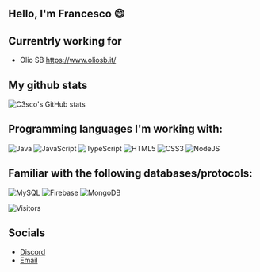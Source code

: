 ## Hello, I'm Francesco 😄

## Currentrly working for
- Olio SB https://www.oliosb.it/

## My github stats

![C3sco's GitHub stats](https://github-readme-stats.vercel.app/api?username=c3sco&show_icons=true&theme=radical)

## Programming languages I'm working with: <br>
  ![Java](https://img.shields.io/badge/java-%23ED8B00.svg?style=for-the-badge&logo=java&logoColor=white)
  ![JavaScript](https://img.shields.io/badge/javascript-%23323330.svg?style=for-the-badge&logo=javascript&logoColor=%23F7DF1E)
  ![TypeScript](https://img.shields.io/badge/typescript-%23007ACC.svg?style=for-the-badge&logo=typescript&logoColor=white)
  ![HTML5](https://img.shields.io/badge/html5-%23E34F26.svg?style=for-the-badge&logo=html5&logoColor=white)
  ![CSS3](https://img.shields.io/badge/css3-%231572B6.svg?style=for-the-badge&logo=css3&logoColor=white)
  ![NodeJS](https://img.shields.io/badge/node.js-6DA55F?style=for-the-badge&logo=node.js&logoColor=white)
    
## Familiar with the following databases/protocols: <br>
  ![MySQL](https://img.shields.io/badge/mysql-%2300f.svg?style=for-the-badge&logo=mysql&logoColor=white)
  ![Firebase](https://img.shields.io/badge/Firebase-039BE5?style=for-the-badge&logo=Firebase&logoColor=white)
  ![MongoDB](https://img.shields.io/badge/MongoDB-%234ea94b.svg?style=for-the-badge&logo=mongodb&logoColor=white)
    
![Visitors](https://api.visitorbadge.io/api/VisitorHit?user=c3sco&repo=github-visitors-badge&countColor=%237B1E7A)

## Socials
- [Discord](https://discordapp.com/users/291288863379554304)
- [Email](mailto:montanarifrancesco1@gmail.com)
<!--
**C3sco/C3sco** is a ✨ _special_ ✨ repository because its `README.md` (this file) appears on your GitHub profile.

Here are some ideas to get you started:
[![Foo](https://img.shields.io/badge/-MassimoRondelli-blue?logo=Linkedin)](https://www.linkedin.com/in/massimo-r-403207136/)
[![Foo](https://img.shields.io/badge/-MassimoRondelli-blue?logo=Twitter)](https://twitter.com/MassimoRondell3)
- 🔭 I’m currently working on ...
- 🌱 I’m currently learning ...
- 👯 I’m looking to collaborate on ...
- 🤔 I’m looking for help with ...
- 💬 Ask me about ...
- 📫 How to reach me: ...
- 😄 Pronouns: ...
- ⚡ Fun fact: ...
-->
